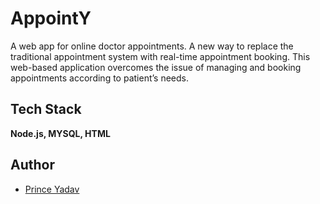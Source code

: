 
# AppointY

A web app for online doctor appointments. A new way to replace the traditional 
appointment system with real-time appointment booking. This web-based 
application overcomes the issue of managing and booking appointments according
to patient’s needs.




## Tech Stack

**Node.js, MYSQL, HTML**


## Author

- [Prince Yadav](https://www.github.com/sammkinng)

